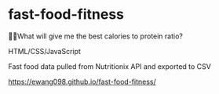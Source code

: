 # fast-food-fitness
:hamburger::fries:What will give me the best calories to protein ratio?

HTML/CSS/JavaScript

Fast food data pulled from Nutritionix API and exported to CSV

https://ewang098.github.io/fast-food-fitness/
